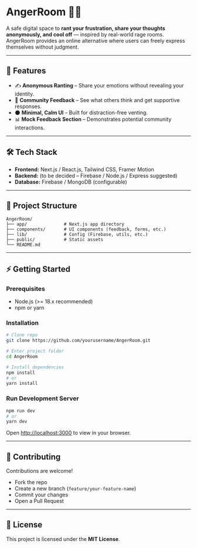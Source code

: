 # AngerRoom 😤💥

A safe digital space to **rant your frustration, share your thoughts anonymously, and cool off** — inspired by real-world rage rooms. AngerRoom provides an online alternative where users can freely express themselves without judgment.

---

## 🚀 Features

* ✍️ **Anonymous Ranting** – Share your emotions without revealing your identity.
* 📝 **Community Feedback** – See what others think and get supportive responses.
* 🌑 **Minimal, Calm UI** – Built for distraction-free venting.
* 📊 **Mock Feedback Section** – Demonstrates potential community interactions.

---

## 🛠️ Tech Stack

* **Frontend:** Next.js / React.js, Tailwind CSS, Framer Motion
* **Backend:** (to be decided – Firebase / Node.js / Express suggested)
* **Database:** Firebase / MongoDB (configurable)

---

## 📂 Project Structure

```
AngerRoom/
├── app/              # Next.js app directory
├── components/       # UI components (feedback, forms, etc.)
├── lib/              # Config (Firebase, utils, etc.)
├── public/           # Static assets
└── README.md
```

---

## ⚡ Getting Started

### Prerequisites

* Node.js (>= 18.x recommended)
* npm or yarn

### Installation

```bash
# Clone repo
git clone https://github.com/yourusername/AngerRoom.git

# Enter project folder
cd AngerRoom

# Install dependencies
npm install
# or
yarn install
```

### Run Development Server

```bash
npm run dev
# or
yarn dev
```

Open [http://localhost:3000](http://localhost:3000) to view in your browser.

---

## 🤝 Contributing

Contributions are welcome!

* Fork the repo
* Create a new branch (`feature/your-feature-name`)
* Commit your changes
* Open a Pull Request

---

## 📜 License

This project is licensed under the **MIT License**.
